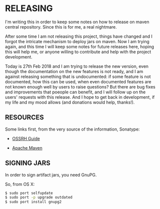 RELEASING
=========

I'm writing this in order to keep some notes on how to release on maven central repository. Since this is for me, a real
nightmare.

After some time I am not releasing this project, things have changed and I forgot the intricate mechanism to deploy jars
on maven. Now I am trying again, and this time I will keep some notes for future releases here, hoping this will help
me, or anyone willing to contribute and help with the project development.

Today is 27th Feb 2018 and I am trying to release the new version, even though the documentation on the new features is
not ready, and I am against releasing something that is undocumented: if some feature is not documented, how this can be
used, when even documented features are not known enough well by users to raise questions?
But there are bug fixes and improvements that poeople can benefit, and I will follow up on the users' requests with this
release. And I hope to get back in development, if my life and my mood allows (and donations would help, thanks!).

RESOURCES
---------

Some links first, from the very source of the information, Sonatype:

- [OSSRH Guide][]
- [Apache Maven][]

  [OSSRH Guide]: http://central.sonatype.org/pages/ossrh-guide.html
  [Apache Maven]: http://central.sonatype.org/pages/apache-maven.html


SIGNING JARS
------------

In order to sign artifact jars, you need GnuPG.

So, from OS X:

```bash
$ sudo port selfupdate
$ sudo port -p upgrade outdated
$ sudo port install gnupg2
```